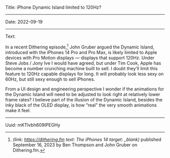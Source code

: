 Title: iPhone Dynamic Island limited to 120Hz?

----

Date: 2022-09-19

----

Text:

In a recent Dithering episode,[^dithering] John Gruber argued the Dynamic Island, introduced with the iPhones 14 Pro and Pro Max, is likely limited to Apple devices with Pro Motion displays — displays that support 120Hz. Under Steve Jobs / Jony Ive I would have agreed, but under Tim Cook, Apple has become a number crunching machine built to sell. I doubt they’ll limit this feature to 120Hz capable displays for long. It will probably look less sexy on 60Hz, but still sexy enough to sell iPhones.

From a UI design and engineering perspective I wonder if the animations for the Dynamic Island will need to be adjusted to look right at relatively lower frame rates? I believe part of the illusion of the Dynamic Island, besides the inky black of the OLED display, is how “real” the very smooth animations make it feel.

[^dithering]: <cite>(link: https://dithering.fm text: The iPhones 14 target: _blank)</cite> published September 16, 2023 by Ben Thompson and John Gruber on Dithering.fm.

----

Uuid: mKTlvbh609IPEGHy